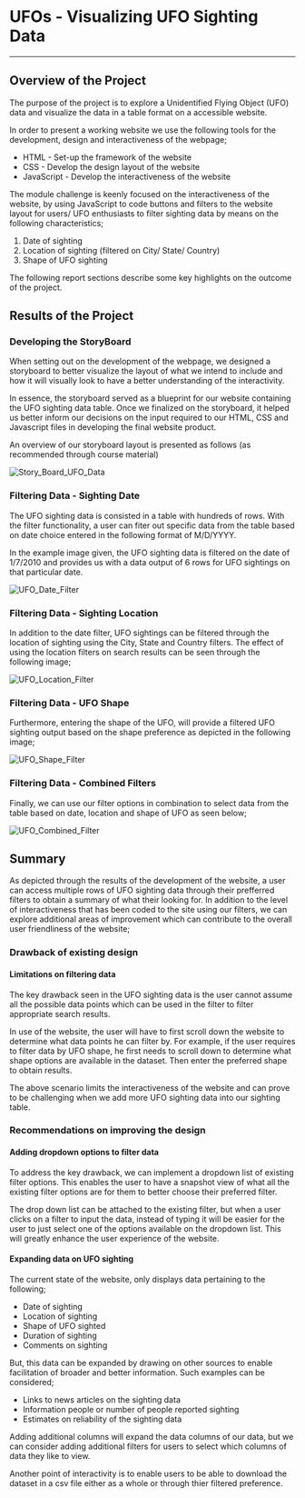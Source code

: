 # UFOs - Visualizing UFO Sighting Data
---

## Overview of the Project

The purpose of the project is to explore a Unidentified Flying Object (UFO) data and visualize the data in a table format on a accessible website.

In order to present a working website we use the following tools for the development, design and interactiveness of the webpage;

* HTML - Set-up the framework of the website
* CSS - Develop the design layout of the website
* JavaScript - Develop the interactiveness of the website

The module challenge is keenly focused on the interactiveness of the website, by using JavaScript to code buttons and filters to the website layout for users/ UFO enthusiasts to filter sighting data by means on the following characteristics;

1. Date of sighting
2. Location of sighting (filtered on City/ State/ Country)
3. Shape of UFO sighting

The following report sections describe some key highlights on the outcome of the project.

## Results of the Project

### Developing the StoryBoard

When setting out on the development of the webpage, we designed a storyboard to better visualize the layout of what we intend to include and how it will visually look to have a better understanding of the interactivity.

In essence, the storyboard served as a blueprint for our website containing the UFO sighting data table. Once we finalized on the storyboard, it helped us better inform our decisions on the input required to our HTML, CSS and Javascript files in developing the final website product.

An overview of our storyboard layout is presented as follows (as recommended through course material)

![Story_Board_UFO_Data](/static/images/Story_Board_UFO_Data.png)

### Filtering Data - Sighting Date

The UFO sighting data is consisted in a table with hundreds of rows. With the filter functionality, a user can fiter out specific data from the table based on date choice entered in the following format of M/D/YYYY.

In the example image given, the UFO sighting data is filtered on the date of 1/7/2010 and provides us with a data output of 6 rows for UFO sightings on that particular date.

![UFO_Date_Filter](/static/images/UFO_Date_Filter.png)

### Filtering Data - Sighting Location

In addition to the date filter, UFO sightings can be filtered through the location of sighting using the City, State and Country filters. The effect of using the location filters on search results can be seen through the following image;

![UFO_Location_Filter](/static/images/UFO_Location_Filter.png)

### Filtering Data - UFO Shape

Furthermore, entering the shape of the UFO, will provide a filtered UFO sighting output based on the shape preference as depicted in the following image;

![UFO_Shape_Filter](/static/images/UFO_Shape_Filter.png)

### Filtering Data - Combined Filters

Finally, we can use our filter options in combination to select data from the table based on date,  location and shape of UFO as seen below;

![UFO_Combined_Filter](/static/images/UFO_Combined_Filter.png)

## Summary

As depicted through the results of the development of the website, a user can access multiple rows of UFO sighting data through their prefferred filters to obtain a summary of what their looking for. In addition to the level of interactiveness that has been coded to the site using our filters, we can explore additional areas of improvement which can contribute to the overall user friendliness of the website;

### Drawback of existing design

#### Limitations on filtering data

The key drawback seen in the UFO sighting data is the user cannot assume all the possible data points which can be used in the filter to filter appropriate search results.

In use of the website, the user will have to first scroll down the website to determine what data points he can filter by. For example, if the user requires to filter data by UFO shape, he first needs to scroll down to determine what shape options are available in the dataset. Then enter the preferred shape to obtain results.

The above scenario limits the interactiveness of the website and can prove to be challenging when we add more UFO sighting data into our sighting table.

### Recommendations on improving the design

#### Adding dropdown options to filter data

To address the key drawback, we can implement a dropdown list of existing filter options. This enables the user to have a snapshot view of what all the existing filter options are for them to better choose their preferred filter.

The drop down list can be attached to the existing filter, but when a user clicks on a filter to input the data, instead of typing it will be easier for the user to just select one of the options available on the dropdown list. This will greatly enhance the user experience of the website.

#### Expanding data on UFO sighting

The current state of the website, only displays data pertaining to the following;

* Date of sighting
* Location of sighting
* Shape of UFO sighted
* Duration of sighting
* Comments on sighting

But, this data can be expanded by drawing on other sources to enable facilitation of broader and better information. Such examples can be considered;

* Links to news articles on the sighting data
* Information people or number of people reported sighting
* Estimates on reliability of the sighting data

Adding additional columns will expand the data columns of our data, but we can consider adding additional filters for users to select which columns of data they like to view.

Another point of interactivity is to enable users to be able to download the dataset in a csv file either as a whole or through thier filtered preference.